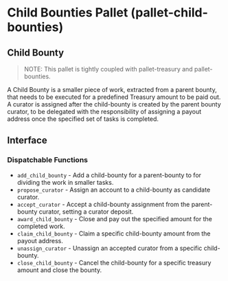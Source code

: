 # Child Bounties Pallet (pallet-child-bounties)

## Child Bounty

> NOTE: This pallet is tightly coupled with pallet-treasury and pallet-bounties.

A Child Bounty is a smaller piece of work, extracted from a parent bounty, that needs to be executed for a predefined Treasury amount to be paid out.
A curator is assigned after the child-bounty is created by the parent bounty curator, to be delegated with the responsibility of assigning a payout address once the specified set of tasks is completed.

## Interface

### Dispatchable Functions

- `add_child_bounty` - Add a child-bounty for a parent-bounty to for dividing the work in smaller tasks.
- `propose_curator` - Assign an account to a child-bounty as candidate curator.
- `accept_curator` - Accept a child-bounty assignment from the parent-bounty curator, setting a curator deposit.
- `award_child_bounty` - Close and pay out the specified amount for the completed work.
- `claim_child_bounty` - Claim a specific child-bounty amount from the payout address.
- `unassign_curator` - Unassign an accepted curator from a specific child-bounty.
- `close_child_bounty` - Cancel the child-bounty for a specific treasury amount and close the bounty.
